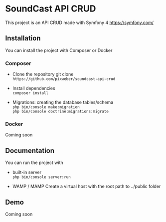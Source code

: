 # SoundCast API CRUD

This project is an API CRUD made with Symfony 4 https://symfony.com/ 

## Installation

You can install the project with Composer or Docker

### Composer
- Clone the repository git clone\
`https://github.com/pixweber/soundcast-api-crud`

- Install dependencies\
`composer install`

- Migrations: creating the database tables/schema\
`php bin/console make:migration` \
`php bin/console doctrine:migrations:migrate`

### Docker
Coming soon

## Documentation
You can run the project with 

- built-in server\
`php bin/console server:run`

- WAMP / MAMP
Create a virtual host with the root path to ../public folder

## Demo
Coming soon


